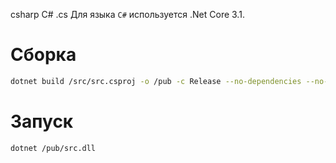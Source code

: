 csharp
C#
.cs
Для языка `C#` используется .Net Core 3.1.

# Сборка
```bash
dotnet build /src/src.csproj -o /pub -c Release --no-dependencies --no-restore
```

# Запуск
```bash
dotnet /pub/src.dll
```